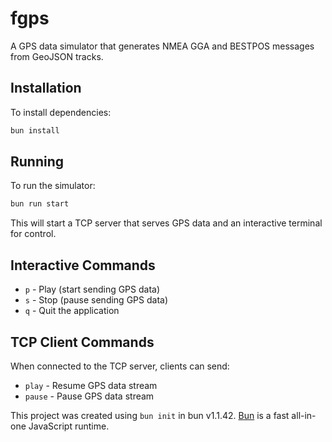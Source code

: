 # fgps

A GPS data simulator that generates NMEA GGA and BESTPOS messages from GeoJSON tracks.

## Installation

To install dependencies:

```bash
bun install
```

## Running

To run the simulator:

```bash
bun run start
```

This will start a TCP server that serves GPS data and an interactive terminal for control.

## Interactive Commands

- `p` - Play (start sending GPS data)
- `s` - Stop (pause sending GPS data)
- `q` - Quit the application

## TCP Client Commands

When connected to the TCP server, clients can send:

- `play` - Resume GPS data stream
- `pause` - Pause GPS data stream

This project was created using `bun init` in bun v1.1.42. [Bun](https://bun.sh) is a fast all-in-one JavaScript runtime.
